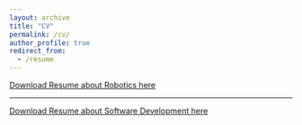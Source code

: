 ```yaml
---
layout: archive
title: "CV"
permalink: /cv/
author_profile: true
redirect_from:
  - /resume
---
```

[Download Resume about Robotics here](http://YexinZ1110.github.io/files/resume_robo_yexin.pdf)

---
[Download Resume about Software Development here](http://YexinZ1110.github.io/files/resume_sde_yexin.pdf)

<!--{% include base_path %}
<h2>Education</h2>
<ul>
  <li>
    <span style="float: left;"><b>ShanghaiTech University</b></span>
    <span style="float: right;"><em>Sept.2019-Jun.2023</em></span>
    <br>
    Bachelor of Engineering in Electrical and Information Engineering
  </li>
  <li>
    <span style="float: left;"><b>University of Pennsylvania</b></span>
    <span style="float: right;"><em>Sept.2023-May.2025(expected)</em></span>
    <br>
    Master of Science in Engineering, Artificial Intelligence and Robotics
  </li>
</ul>


<h2>Work Experience</h2>
<ul>
  <li>
    <b>P&G</b>
    <span style="float: right;"><em>Remote</em></span>
    <br>
    Robotics Software Engineering Intern
    <span style="float: right;"><em>Mar. 2023-Present</em></span>
    <ul>
      <li>Developed and implemented a robust algorithm for recognizing multiple boxes in complex backgrounds based on point clouds and grayscale images using <b>Open3D</b>. Achieved an accuracy rate of 97.5%.</li>
      <li>Calculated the transformation matrix between the robot coordinate system and the camera coordinate system.</li>
      <li>Designed and created an efficient path-planning strategy model for a palletizing robot using <b>Matlab</b>.</li>
    </ul>
  </li>
  <li>
    <b>ShanghaiTech University</b>
    <span style="float: right;"><em>Shanghai, China</em></span>
    <br>
    Research Assistant
    <span style="float: right;"><em>June. 2021-June. 2023</em></span>
    <ul>
    <b>Acoustic Manipulation System Construction</b>
    <ul>
      <li> Built a 2500-channel phase-modulated square wave generator with FPGAs using Verilog.</li>
      <li> Developed a C++ program for oscilloscope data extraction, and real-time visualization of waveforms with a Butter-worth filter, resulting in an improvement of the Signal-to-Noise Ratio (SNR) by a factor of 11.5.
      <li> Teamed with 4 people to build an application with Qt, enhancing research efficiency by creating functions for real-time image display and recording, parameter settings, task execution, and experiment data storage.
      <li> Implemented an FPGA controller, enabling hologram updating at 11 FPS through CAN, facilitating bidirectional phase data transmission, and integrating real-time phase data visualization into the software interface.
      <li> Calibrated the micro camera with MATLAB, achieving average localization accuracy with only a 39 um error.

    </ul>
    <b>Micro-Robot Calibration System</b>
    <ul>
      <li>Engineered a software interface to control motor and needle hydrophone's movement efficiently, facilitating accurate calibration of the micro-robot system.</li>
      <li>Automated the acoustic field scanning process of the hydrophone, reducing scanning time by 80% through optimized software algorithms.</li>
      <li>Implemented advanced signal processing techniques using a Butterworth high-pass filter in <b>C++</b>, ensuring high-quality data analysis and visualization.</li>
      <li>Conducted image Jacobian matrix calibration using the least mean square method, ensuring exceptional system accuracy.</li>
    </ul>     
    </ul>
  </li>
</ul>


<h2>Publications</h2>>
  <ul>{% for post in site.publications %}
    {% include archive-single-cv.html %}
  {% endfor %}</ul>
  
<h2>Projects</h2>
  <ul>{% for post in site.projects %}
    {% include archive-single-cv.html %}
  {% endfor %}</ul>
  
<h2>Competition Experience</h2>
<ul>
  <li>
    <b>2021 Xilinx China Women in Technology Hackathon</b>
    <span style="float: right;"><em>Oct.2021</em></span>
    <br>
    Runner-up and Best Innovation Award in China Region
    <br>
    Winner in Shanghai Division 
    <ul>
      <li>Led a team to develop a smart line-tracking car using Xilinx PYNQ-Z2 FPGA development board.</li>
      <li>Implemented Joystick control, orientation guidance, obstacle avoidance, and trajectory tracking functions.</li>
      <li>Demonstrated innovative solutions for the visually impaired by combining voice recognition and Bluetooth remote control.</li>
    </ul>
  </li>
</ul>


<h2>Skills</h2>
<ul>
  <li><b>Languages:</b> 
  <br>
  C/C++, Python, MATLAB, JAVA, HTML/CSS, JavaScript, Verilog, VHDL</li>
  <li><b>Technologies:</b>
  <br>
  OpenCV, Qt, Open3D, Keil, Proteus, Git, LaTeX, Solidworks, Unity(Vuforia), Vivado, Multism, PSIM, CST</li>
   Node.js, Express.js, React.js, MongoDB, jQuery, Bootstrap，APIs，OpenCV, Qt, Open3D, Keil, Proteus, Git, LaTeX, Solidworks, Unity(Vuforia), Vivado, Multism, PSIM, CST</li> 
</ul>-->
